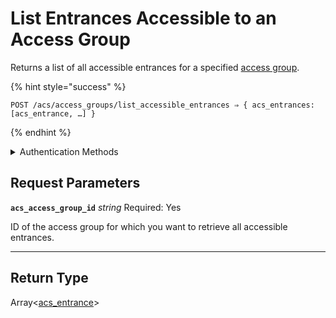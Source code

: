# List Entrances Accessible to an Access Group

Returns a list of all accessible entrances for a specified [access group](https://docs.seam.co/latest/capability-guides/access-systems/assigning-users-to-access-groups).

{% hint style="success" %}
```
POST /acs/access_groups/list_accessible_entrances ⇒ { acs_entrances: [acs_entrance, …] }
```
{% endhint %}

<details>

<summary>Authentication Methods</summary>

- API key
- Personal access token
  <br>Must also include the `seam-workspace` header in the request.
</details>

## Request Parameters

**`acs_access_group_id`** *string*
Required: Yes

ID of the access group for which you want to retrieve all accessible entrances.

---


## Return Type

Array<[acs\_entrance](./)>
